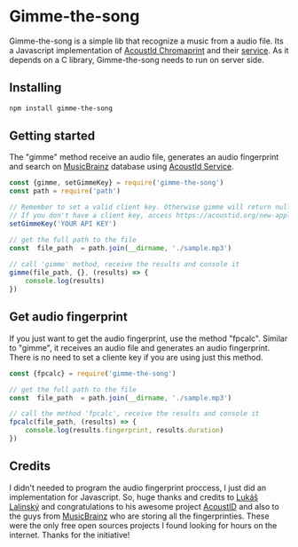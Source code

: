 # Gimme-the-song
 Gimme-the-song is a simple lib that recognize a music from a audio file. Its a Javascript implementation of [AcoustId Chromaprint](https://acoustid.org/chromaprint) and their [service](https://acoustid.org/server). As it depends on a C library, Gimme-the-song needs to run on server side.
 
## Installing
```bash
npm install gimme-the-song
```
## Getting started
The "gimme" method receive an audio file, generates an audio fingerprint and search on [MusicBrainz](https://musicbrainz.org/doc/MusicBrainz_Database) database using [AcoustId Service](https://acoustid.org/server).

````javascript
const {gimme, setGimmeKey} = require('gimme-the-song')
const path = require('path')

// Remember to set a valid client key. Otherwise gimme will return null.
// If you don't have a client key, access https://acoustid.org/new-application to register your application and get a client key.
setGimmeKey('YOUR API KEY')

// get the full path to the file
const  file_path  = path.join(__dirname, './sample.mp3')
  
// call 'gimme' method, receive the results and console it
gimme(file_path, {}, (results) => {
	console.log(results)
})
````

## Get audio fingerprint
 If you just want to get the audio fingerprint, use the method "fpcalc". Similar to "gimme", it receives an audio file and generates an audio fingerprint. There is no need to set a cliente key if you are using just this method.
````javascript
const {fpcalc} = require('gimme-the-song')

// get the full path to the file
const  file_path  = path.join(__dirname, './sample.mp3')

// call the method 'fpcalc', receive the results and console it
fpcalc(file_path, (results) => {
	console.log(results.fingerprint, results.duration)
})
````

## Credits
 I didn't needed to program the audio fingerprint proccess, I just did an implementation for Javascript. So, huge thanks and credits to [Lukáš Lalinský](https://oxygene.sk/) and congratulations to his awesome project [AcoustID](https://acoustid.org/) and also to the guys from [MusicBrainz](https://musicbrainz.org/) who are storing all the fingerprinties. These were the only free open sources projects I found looking for hours on the internet. Thanks for the initiative! 
